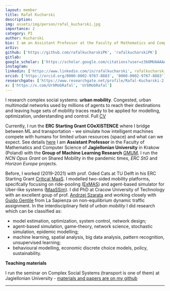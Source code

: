 ```yaml
---
layout: member
title: Rafał Kucharski
description: 
img: assets/img/person/rafal_kucharski.jpg
importance: 2
category: PI
author: Kucharski
bio: I am an Assistant Professor at the Faculty of Mathematics and Computer Science of Jagiellonian University in Krakow (Poland) with the Group of Machine Learning Research GMUM. I run the ERC Starting Grant COeXISTENCE where I bridge between ML and transportation - we simulate how intelligent machines compete with humans for limited urban resources (space) and what can we expect as well as the NCN Opus Grant on Shared Mobility in the pandemic times. I am also involved in Horizon Europe project, SUM.
arXiv:
github: ['https://github.com/rafalkucharskiPK', 'rafalkucharskiPK']
gitlab:
google_scholar: ['https://scholar.google.com/citations?user=z3bOMUAAAAAJ', 'google-scholar']
instagram:
linkedin: ['https://www.linkedin.com/in/rafalkucharski', rafalkucharski]
orcid: ['https://orcid.org/0000-0002-9767-8883', '0000-0002-9767-8883']
researchgate: ['https://www.researchgate.net/profile/Rafal-Kucharski-2', 'Rafal-Kucharski-2']
x: ['https://x.com/UrbMobRafal', 'UrbMobRafal']
---
```


I research complex social systems: **urban mobility**. Congested, urban multimodal networks used by millions of agents to reach their destinations and leaving huge sets of mobility traces ready to be applied for modelling, optimization, understanding and control. Full [CV](/assets/pdf/cv_eng_2022.pdf)

Currently, I run the **ERC Starting Grant COeXISTENCE** where I bridge between ML and transportation - we simulate how intelligent machines compete with humans for limited urban resources (space) and what can we expect. See details [here](https://rafalkucharskipk.github.io/COeXISTENCE/)
I am **Assistant Professor** in the Faculty of Mathematics and Computer Science of **Jagiellonian University** in Krakow (Poland) with the **Group of Machine Learning Research** [GMUM](http://www.gmum.net). I run the *NCN Opus Grant* on Shared Mobility in the pandemic times, *ERC StG* and *Horizon Europe* projects.

Before, I worked (2019-2021) with prof. Oded Cats at TU Delft in his ERC Starting Grant [Critical MaaS](http://smartptlab.tudelft.nl/projects/criticalmaas). I modelled two-sided mobility platforms, specifcally focusing on ride-pooling ([ExMAS](https://github.com/RafalKucharskiPK/ExMAS)) and agent-based simulator for Uber-like systems ([MaaSSim](https://github.com/RafalKucharskiPK/MaaSSim)). I did PhD at Cracow University of Technology with an excellent goup of prof. [Andrzej Szarata](http://www.kst.pk.edu.pl/) and working closely with [Guido Gentile](https://www.dicea.uniroma1.it/users/guidogentileuniroma1it) from La Sapienza on non-equilibrium dynamic traffic assignment. In the interdisciplinary field of _urban mobility_ I did research which can be classified as: 
* model estimation, optimization, system control, network design;
* agent-based simulation, game-theory, network science, stochastic simulation, epidemic modelling;
* machine learning, spatial analysis, big data analysis, pattern recognition, unsupervised learning;
* behavioural modelling, economic discrete choice models, policy, sustainability.

**Teaching materials**

I run the seminar on Complex Social Systems (transport is one of them) at Jagiellonian University - [materials and papers are on my github](https://github.com/RafalKucharskiPK/ComplexSocialSystemsCourse/blob/main/Course.ipynb)

---
